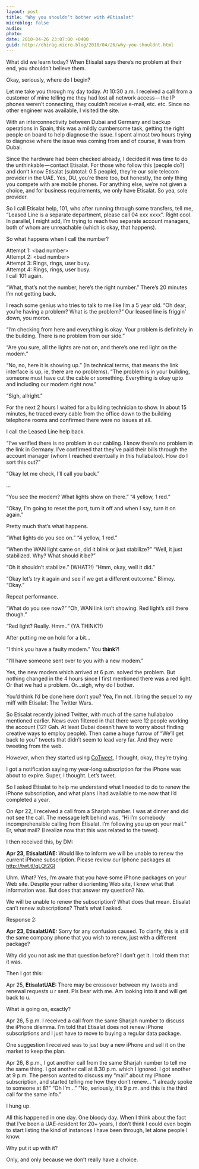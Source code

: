```yaml
---
layout: post
title: "Why you shouldn’t bother with #Etisalat"
microblog: false
audio: 
photo: 
date: 2010-04-26 23:07:00 +0400
guid: http://chirag.micro.blog/2010/04/26/why-you-shouldnt.html
---
```

<p>What did we learn today? When Etisalat says there’s no problem at their end, you shouldn’t believe them.</p>
<p>Okay, seriously, where do I begin?</p>
<p>Let me take you through my day today. At 10:30 a.m. I received a call from a customer of mine telling me they had lost all network access — the IP phones weren’t connecting, they couldn’t receive e-mail, etc. etc. Since no other engineer was available, I visited the site.</p>
<p>With an interconnectivity between Dubai and Germany and backup operations in Spain, this was a mildly cumbersome task, getting the right people on board to help diagnose the issue. I spent almost two hours trying to diagnose where the issue was coming from and of course, it was from Dubai.</p>
<p>Since the hardware had been checked already, I decided it was time to do the unthinkable — contact Etisalat. For those who follow this (people do?) and don’t know Etisalat (subtotal: 0.5 people), they’re our sole telecom provider in the UAE. Yes, DU, you’re there too, but honestly, the only thing you compete with are mobile phones. For anything else, we’re not given a choice, and for business requirements, we only have Etisalat. So yea, sole provider.</p>
<p>So I call Etisalat help, 101, who after running through some transfers, tell me, “Leased Line is a separate department, please call 04 xxx xxxx”. Right cool. In parallel, I might add, I’m trying to reach two separate account managers, both of whom are unreachable (which is okay, that happens).</p>
<p>So what happens when I call the number?</p>
<p>Attempt 1: &lt;bad number&gt;<br>Attempt 2: &lt;bad number&gt;<br>Attempt 3: Rings, rings, user busy.<br>Attempt 4: Rings, rings, user busy.<br>I call 101 again.</p>
<p>“What, that’s not the number, here’s the right number.” There’s 20 minutes I’m not getting back.</p>
<p>I reach some genius who tries to talk to me like I’m a 5 year old. “Oh dear, you’re having a problem? What is the problem?” Our leased line is friggin’ down, you moron.</p>
<p>“I’m checking from here and everything is okay. Your problem is definitely in the building. There is no problem from our side.”</p>
<p>“Are you sure, all the lights are not on, and there’s one red light on the modem.”</p>
<p>“No, no, here it is showing up.” (In technical terms, that means the link interface is up, ie, there are no problems). “The problem is in your building, someone must have cut the cable or something. Everything is okay upto and including our modem right now.”</p>
<p>“Sigh, allright.”</p>
<p>For the next 2 hours I waited for a building technician to show. In about 15 minutes, he traced every cable from the office down to the building telephone rooms and confirmed there were no issues at all.</p>
<p>I call the Leased Line help back.</p>
<p>“I’ve verified there is no problem in our cabling. I know there’s no problem in the link in Germany. I’ve confirmed that they’ve paid their bills through the account manager (whom I reached eventually in this hullabaloo). How do I sort this out?”</p>
<p>“Okay let me check, I’ll call you back.”</p>
<p>…</p>
<p>“You see the modem? What lights show on there.” “4 yellow, 1 red.”</p>
<p>“Okay, I’m going to reset the port, turn it off and when I say, turn it on again.”</p>
<p>Pretty much that’s what happens.</p>
<p>“What lights do you see on.” “4 yellow, 1 red.”</p>
<p>“When the WAN light came on, did it blink or just stabilize?” “Well, it just stabilized. Why? What should it be?”</p>
<p>“Oh it shouldn’t stabilize.” (WHAT?!) “Hmm, okay, well it did.”</p>
<p>“Okay let’s try it again and see if we get a different outcome.” Blimey. “Okay.”</p>
<p>Repeat performance.</p>
<p>“What do you see now?” “Oh, WAN link isn’t showing. Red light’s still there though.”</p>
<p>“Red light? Really. Hmm..” (YA THINK?!)</p>
<p>After putting me on hold for a bit…</p>
<p>“I think you have a faulty modem.” You <strong>think</strong>?!</p>
<p>“I’ll have someone sent over to you with a new modem.”</p>
<p>Yes, the new modem which arrived at 6 p.m. solved the problem. But nothing changed in the 4 hours since I first mentioned there was a red light. Or that we had a problem. Or…sigh, why do I bother.</p>
<p>You’d think I’d be done here don’t you? Yea, I’m not. I bring the sequel to my miff with Etisalat: The Twitter Wars.</p>
<p>So Etisalat recently joined Twitter, with much of the same hullabaloo mentioned earlier. News even filtered in that there were 12 people working the account (12? Gah. At least Dubai doesn’t have to worry about finding creative ways to employ people). Then came a huge furrow of “We’ll get back to you” tweets that didn’t seem to lead very far. And they were tweeting from the web.</p>
<p>However, when they started using <a href="http://www.cotweet.com/" target="_blank">CoTweet</a>, I thought, okay, they’re trying.</p>
<p>I got a notification saying my year-long subscription for the iPhone was about to expire. Super, I thought. Let’s tweet.</p>
<p>So I asked Etisalat to help me understand what I needed to do to renew the iPhone subscription, and what plans I had available to me now that I’d completed a year.</p>
<p>On Apr 22, I received a call from a Sharjah number. I was at dinner and did not see the call. The message left behind was, “Hi I’m somebody incomprehensible calling from Etisalat. I’m following you up on your mail.” Er, what mail? (I realize now that this was related to the tweet).</p>
<p>I then received this, by DM:</p>
<p><strong>Apr 23, EtisalatUAE: </strong>Would like to inform we will be unable to renew the current iPhone subscription. Please review our Iphone packages at <a href="http://twt.tl/qLQt2GI" target="_blank">http://twt.tl/qLQt2GI</a></p>
<p>Uhm. What? Yes, I’m aware that you have some iPhone packages on your Web site. Despite your rather disorienting Web site, I knew what that information was. But does that answer my question? No.</p>
<p>We will be unable to renew the subscription? What does that mean. Etisalat can’t renew subscriptions? That’s what I asked.</p>
<p>Response 2:</p>
<p><strong>Apr 23, EtisalatUAE: </strong>Sorry for any confusion caused. To clarify, this is still the same company phone that you wish to renew, just with a different package?</p>
<p>Why did you not ask me that question before? I don’t get it. I told them that it was.</p>
<p>Then I got this:</p>
<p>Apr 25, <strong>EtisalatUAE: </strong>There may be crossover between my tweets and renewal requests u r sent. Pls bear with me. Am looking into it and will get back to u.</p>
<p>What is going on, exactly?</p>
<p>Apr 26, 5 p.m. I received a call from the same Sharjah number to discuss the iPhone dilemma. I’m told that Etisalat does not renew iPhone subscriptions and I just have to move to buying a regular data package.</p>
<p>One suggestion I received was to just buy a new iPhone and sell it on the market to keep the plan.</p>
<p>Apr 26, 8 p.m., I got another call from the same Sharjah number to tell me the same thing. I got another call at 8.30 p.m. which I ignored. I got another at 9 p.m. The person wanted to discuss my “mail” about my iPhone subscription, and started telling me how they don’t renew… “I already spoke to someone at 8?” “Oh I’m…” “No, seriously, it’s 9 p.m. and this is the third call for the same info.”</p>
<p>I hung up.</p>
<p>All this happened in one day. One bloody day. When I think about the fact that I’ve been a UAE-resident for 20+ years, I don’t think I could even begin to start listing the kind of instances I have been through, let alone people I know.</p>
<p>Why put it up with it?</p>
<p>Only, and only because we don’t really have a choice.</p>
